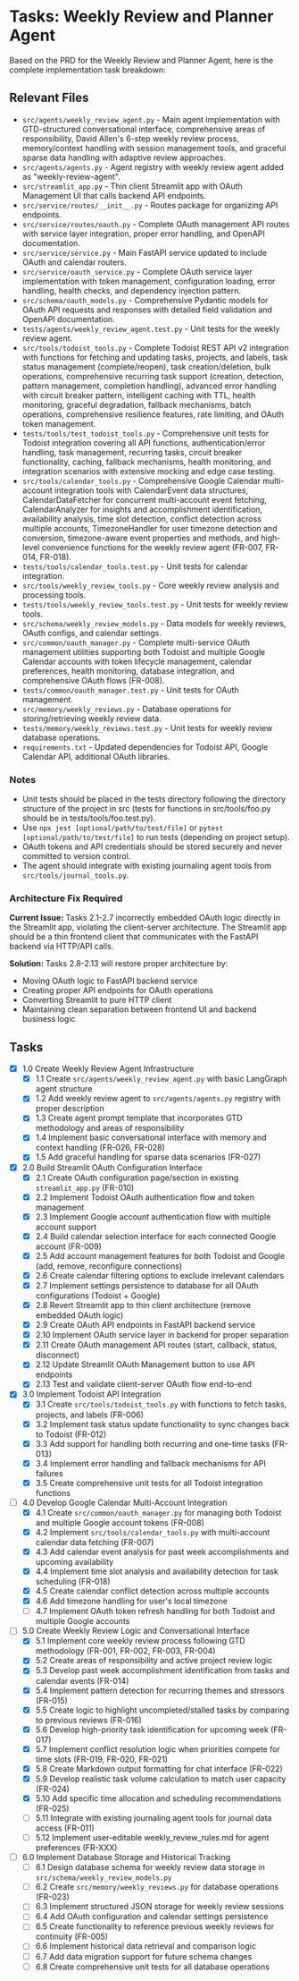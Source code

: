 # Tasks: Weekly Review and Planner Agent

Based on the PRD for the Weekly Review and Planner Agent, here is the complete implementation task breakdown:

## Relevant Files

- `src/agents/weekly_review_agent.py` - Main agent implementation with GTD-structured conversational interface, comprehensive areas of responsibility, David Allen's 6-step weekly review process, memory/context handling with session management tools, and graceful sparse data handling with adaptive review approaches.
- `src/agents/agents.py` - Agent registry with weekly review agent added as "weekly-review-agent".
- `src/streamlit_app.py` - Thin client Streamlit app with OAuth Management UI that calls backend API endpoints.
- `src/service/routes/__init__.py` - Routes package for organizing API endpoints.
- `src/service/routes/oauth.py` - Complete OAuth management API routes with service layer integration, proper error handling, and OpenAPI documentation.
- `src/service/service.py` - Main FastAPI service updated to include OAuth and calendar routers.
- `src/service/oauth_service.py` - Complete OAuth service layer implementation with token management, configuration loading, error handling, health checks, and dependency injection pattern.
- `src/schema/oauth_models.py` - Comprehensive Pydantic models for OAuth API requests and responses with detailed field validation and OpenAPI documentation.
- `tests/agents/weekly_review_agent.test.py` - Unit tests for the weekly review agent.
- `src/tools/todoist_tools.py` - Complete Todoist REST API v2 integration with functions for fetching and updating tasks, projects, and labels, task status management (complete/reopen), task creation/deletion, bulk operations, comprehensive recurring task support (creation, detection, pattern management, completion handling), advanced error handling with circuit breaker pattern, intelligent caching with TTL, health monitoring, graceful degradation, fallback mechanisms, batch operations, comprehensive resilience features, rate limiting, and OAuth token management.
- `tests/tools/test_todoist_tools.py` - Comprehensive unit tests for Todoist integration covering all API functions, authentication/error handling, task management, recurring tasks, circuit breaker functionality, caching, fallback mechanisms, health monitoring, and integration scenarios with extensive mocking and edge case testing.
- `src/tools/calendar_tools.py` - Comprehensive Google Calendar multi-account integration tools with CalendarEvent data structures, CalendarDataFetcher for concurrent multi-account event fetching, CalendarAnalyzer for insights and accomplishment identification, availability analysis, time slot detection, conflict detection across multiple accounts, TimezoneHandler for user timezone detection and conversion, timezone-aware event properties and methods, and high-level convenience functions for the weekly review agent (FR-007, FR-014, FR-018).
- `tests/tools/calendar_tools.test.py` - Unit tests for calendar integration.
- `src/tools/weekly_review_tools.py` - Core weekly review analysis and processing tools.
- `tests/tools/weekly_review_tools.test.py` - Unit tests for weekly review tools.
- `src/schema/weekly_review_models.py` - Data models for weekly reviews, OAuth configs, and calendar settings.
- `src/common/oauth_manager.py` - Complete multi-service OAuth management utilities supporting both Todoist and multiple Google Calendar accounts with token lifecycle management, calendar preferences, health monitoring, database integration, and comprehensive OAuth flows (FR-008).
- `tests/common/oauth_manager.test.py` - Unit tests for OAuth management.
- `src/memory/weekly_reviews.py` - Database operations for storing/retrieving weekly review data.
- `tests/memory/weekly_reviews.test.py` - Unit tests for weekly review database operations.
- `requirements.txt` - Updated dependencies for Todoist API, Google Calendar API, additional OAuth libraries.

### Notes

- Unit tests should be placed in the tests directory following the directory structure of the project in src (tests for functions in src/tools/foo.py should be in tests/tools/foo.test.py).
- Use `npx jest [optional/path/to/test/file]` or `pytest [optional/path/to/test/file]` to run tests (depending on project setup).
- OAuth tokens and API credentials should be stored securely and never committed to version control.
- The agent should integrate with existing journaling agent tools from `src/tools/journal_tools.py`.

### Architecture Fix Required

**Current Issue:** Tasks 2.1-2.7 incorrectly embedded OAuth logic directly in the Streamlit app, violating the client-server architecture. The Streamlit app should be a thin frontend client that communicates with the FastAPI backend via HTTP/API calls.

**Solution:** Tasks 2.8-2.13 will restore proper architecture by:
- Moving OAuth logic to FastAPI backend service
- Creating proper API endpoints for OAuth operations
- Converting Streamlit to pure HTTP client
- Maintaining clean separation between frontend UI and backend business logic

## Tasks

- [x] 1.0 Create Weekly Review Agent Infrastructure
  - [x] 1.1 Create `src/agents/weekly_review_agent.py` with basic LangGraph agent structure
  - [x] 1.2 Add weekly review agent to `src/agents/agents.py` registry with proper description
  - [x] 1.3 Create agent prompt template that incorporates GTD methodology and areas of responsibility
  - [x] 1.4 Implement basic conversational interface with memory and context handling (FR-026, FR-028)
  - [x] 1.5 Add graceful handling for sparse data scenarios (FR-027)

- [x] 2.0 Build Streamlit OAuth Configuration Interface
  - [x] 2.1 Create OAuth configuration page/section in existing `streamlit_app.py` (FR-010)
  - [x] 2.2 Implement Todoist OAuth authentication flow and token management
  - [x] 2.3 Implement Google account authentication flow with multiple account support
  - [x] 2.4 Build calendar selection interface for each connected Google account (FR-009)
  - [x] 2.5 Add account management features for both Todoist and Google (add, remove, reconfigure connections)
  - [x] 2.6 Create calendar filtering options to exclude irrelevant calendars
  - [x] 2.7 Implement settings persistence to database for all OAuth configurations (Todoist + Google)
  - [x] 2.8 Revert Streamlit app to thin client architecture (remove embedded OAuth logic)
  - [x] 2.9 Create OAuth API endpoints in FastAPI backend service
  - [x] 2.10 Implement OAuth service layer in backend for proper separation
  - [x] 2.11 Create OAuth management API routes (start, callback, status, disconnect)
  - [x] 2.12 Update Streamlit OAuth Management button to use API endpoints
  - [x] 2.13 Test and validate client-server OAuth flow end-to-end

- [x] 3.0 Implement Todoist API Integration
  - [x] 3.1 Create `src/tools/todoist_tools.py` with functions to fetch tasks, projects, and labels (FR-006)
  - [x] 3.2 Implement task status update functionality to sync changes back to Todoist (FR-012)
  - [x] 3.3 Add support for handling both recurring and one-time tasks (FR-013)
  - [x] 3.4 Implement error handling and fallback mechanisms for API failures
  - [x] 3.5 Create comprehensive unit tests for all Todoist integration functions

- [ ] 4.0 Develop Google Calendar Multi-Account Integration
  - [x] 4.1 Create `src/common/oauth_manager.py` for managing both Todoist and multiple Google account tokens (FR-008)
  - [x] 4.2 Implement `src/tools/calendar_tools.py` with multi-account calendar data fetching (FR-007)
  - [x] 4.3 Add calendar event analysis for past week accomplishments and upcoming availability
  - [x] 4.4 Implement time slot analysis and availability detection for task scheduling (FR-018)
  - [x] 4.5 Create calendar conflict detection across multiple accounts
  - [x] 4.6 Add timezone handling for user's local timezone
  - [ ] 4.7 Implement OAuth token refresh handling for both Todoist and multiple Google accounts

- [ ] 5.0 Create Weekly Review Logic and Conversational Interface
  - [x] 5.1 Implement core weekly review process following GTD methodology (FR-001, FR-002, FR-003, FR-004)
  - [x] 5.2 Create areas of responsibility and active project review logic
  - [x] 5.3 Develop past week accomplishment identification from tasks and calendar events (FR-014)
  - [x] 5.4 Implement pattern detection for recurring themes and stressors (FR-015)
  - [x] 5.5 Create logic to highlight uncompleted/stalled tasks by comparing to previous reviews (FR-016)
  - [x] 5.6 Develop high-priority task identification for upcoming week (FR-017)
  - [x] 5.7 Implement conflict resolution logic when priorities compete for time slots (FR-019, FR-020, FR-021)
  - [x] 5.8 Create Markdown output formatting for chat interface (FR-022)
  - [x] 5.9 Develop realistic task volume calculation to match user capacity (FR-024)
  - [x] 5.10 Add specific time allocation and scheduling recommendations (FR-025)
  - [ ] 5.11 Integrate with existing journaling agent tools for journal data access (FR-011)
  - [ ] 5.12 Implement user-editable weekly_review_rules.md for agent preferences (FR-XXX)

- [ ] 6.0 Implement Database Storage and Historical Tracking
  - [ ] 6.1 Design database schema for weekly review data storage in `src/schema/weekly_review_models.py`
  - [ ] 6.2 Create `src/memory/weekly_reviews.py` for database operations (FR-023)
  - [ ] 6.3 Implement structured JSON storage for weekly review sessions
  - [ ] 6.4 Add OAuth configuration and calendar settings persistence
  - [ ] 6.5 Create functionality to reference previous weekly reviews for continuity (FR-005)
  - [ ] 6.6 Implement historical data retrieval and comparison logic
  - [ ] 6.7 Add data migration support for future schema changes
  - [ ] 6.8 Create comprehensive unit tests for all database operations
